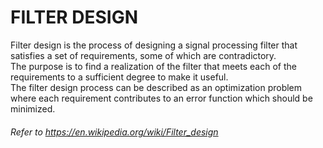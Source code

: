 # FILTER DESIGN  
Filter design is the process of designing a signal processing filter that satisfies a set of requirements, some of which are contradictory.  
The purpose is to find a realization of the filter that meets each of the requirements to a sufficient degree to make it useful.  
The filter design process can be described as an optimization problem where each requirement contributes to an error function which should be minimized.



###### Refer to https://en.wikipedia.org/wiki/Filter_design